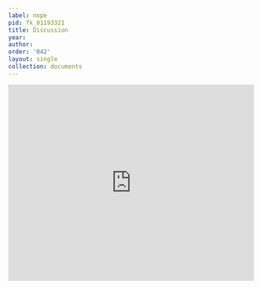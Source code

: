 ```yaml
---
label: nope
pid: fk_01193321
title: Discussion
year:
author:
order: '042'
layout: single
collection: documents
---
```

<iframe src="https://northwestern.app.box.com/embed/s/96u9isi0ug8x489tus5y0fxdwaip7lhj?sortColumn=date&view=list" width="500" height="400" frameborder="0" allowfullscreen webkitallowfullscreen msallowfullscreen></iframe>
